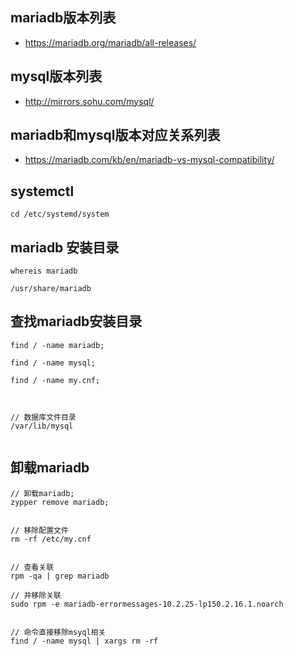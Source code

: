 ## mariadb版本列表 
- https://mariadb.org/mariadb/all-releases/

## mysql版本列表
- http://mirrors.sohu.com/mysql/

## mariadb和mysql版本对应关系列表
- https://mariadb.com/kb/en/mariadb-vs-mysql-compatibility/


## systemctl
```
cd /etc/systemd/system
```

## mariadb 安装目录
```
whereis mariadb

/usr/share/mariadb

```



## 查找mariadb安装目录
```
find / -name mariadb;

find / -name mysql;
 
find / -name my.cnf;



// 数据库文件目录
/var/lib/mysql


```





## 卸载mariadb
```
// 卸载mariadb;
zypper remove mariadb;


// 移除配置文件
rm -rf /etc/my.cnf


// 查看关联
rpm -qa | grep mariadb

// 并移除关联
sudo rpm -e mariadb-errormessages-10.2.25-lp150.2.16.1.noarch


// 命令直接移除msyql相关
find / -name mysql | xargs rm -rf
```